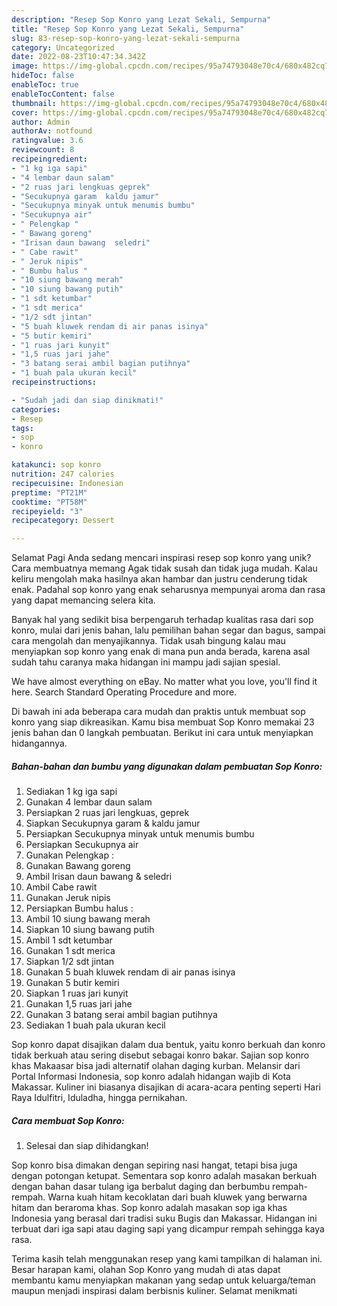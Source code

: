 ```yaml
---
description: "Resep Sop Konro yang Lezat Sekali, Sempurna"
title: "Resep Sop Konro yang Lezat Sekali, Sempurna"
slug: 83-resep-sop-konro-yang-lezat-sekali-sempurna
category: Uncategorized
date: 2022-08-23T10:47:34.342Z
image: https://img-global.cpcdn.com/recipes/95a74793048e70c4/680x482cq70/sop-konro-foto-resep-utama.jpg
hideToc: false
enableToc: true
enableTocContent: false
thumbnail: https://img-global.cpcdn.com/recipes/95a74793048e70c4/680x482cq70/sop-konro-foto-resep-utama.jpg
cover: https://img-global.cpcdn.com/recipes/95a74793048e70c4/680x482cq70/sop-konro-foto-resep-utama.jpg
author: Admin
authorAv: notfound
ratingvalue: 3.6
reviewcount: 8
recipeingredient:
- "1 kg iga sapi"
- "4 lembar daun salam"
- "2 ruas jari lengkuas geprek"
- "Secukupnya garam  kaldu jamur"
- "Secukupnya minyak untuk menumis bumbu"
- "Secukupnya air"
- " Pelengkap "
- " Bawang goreng"
- "Irisan daun bawang  seledri"
- " Cabe rawit"
- " Jeruk nipis"
- " Bumbu halus "
- "10 siung bawang merah"
- "10 siung bawang putih"
- "1 sdt ketumbar"
- "1 sdt merica"
- "1/2 sdt jintan"
- "5 buah kluwek rendam di air panas isinya"
- "5 butir kemiri"
- "1 ruas jari kunyit"
- "1,5 ruas jari jahe"
- "3 batang serai ambil bagian putihnya"
- "1 buah pala ukuran kecil"
recipeinstructions:

- "Sudah jadi dan siap dinikmati!"
categories:
- Resep
tags:
- sop
- konro

katakunci: sop konro 
nutrition: 247 calories
recipecuisine: Indonesian
preptime: "PT21M"
cooktime: "PT58M"
recipeyield: "3"
recipecategory: Dessert

---
```



Selamat Pagi Anda sedang mencari inspirasi resep sop konro yang unik? Cara membuatnya memang Agak tidak susah dan tidak juga mudah. Kalau keliru mengolah maka hasilnya akan hambar dan justru cenderung tidak enak. Padahal sop konro yang enak seharusnya mempunyai aroma dan rasa yang dapat memancing selera kita.


Banyak hal yang sedikit bisa berpengaruh terhadap kualitas rasa dari sop konro, mulai dari jenis bahan, lalu pemilihan bahan segar dan bagus, sampai cara mengolah dan menyajikannya. Tidak usah bingung kalau mau menyiapkan sop konro yang enak di mana pun anda berada, karena asal sudah tahu caranya maka hidangan ini mampu jadi sajian spesial.

We have almost everything on eBay. No matter what you love, you&#39;ll find it here. Search Standard Operating Procedure and more.


Di bawah ini ada beberapa cara mudah dan praktis untuk membuat sop konro yang siap dikreasikan. Kamu bisa membuat Sop Konro memakai 23 jenis bahan dan 0 langkah pembuatan. Berikut ini cara untuk menyiapkan hidangannya.

<!--inarticleads1-->

##### Bahan-bahan dan bumbu yang digunakan dalam pembuatan Sop Konro:

1. Sediakan 1 kg iga sapi
1. Gunakan 4 lembar daun salam
1. Persiapkan 2 ruas jari lengkuas, geprek
1. Siapkan Secukupnya garam &amp; kaldu jamur
1. Persiapkan Secukupnya minyak untuk menumis bumbu
1. Persiapkan Secukupnya air
1. Gunakan  Pelengkap :
1. Gunakan  Bawang goreng
1. Ambil Irisan daun bawang &amp; seledri
1. Ambil  Cabe rawit
1. Gunakan  Jeruk nipis
1. Persiapkan  Bumbu halus :
1. Ambil 10 siung bawang merah
1. Siapkan 10 siung bawang putih
1. Ambil 1 sdt ketumbar
1. Gunakan 1 sdt merica
1. Siapkan 1/2 sdt jintan
1. Gunakan 5 buah kluwek rendam di air panas isinya
1. Gunakan 5 butir kemiri
1. Siapkan 1 ruas jari kunyit
1. Gunakan 1,5 ruas jari jahe
1. Gunakan 3 batang serai ambil bagian putihnya
1. Sediakan 1 buah pala ukuran kecil


Sop konro dapat disajikan dalam dua bentuk, yaitu konro berkuah dan konro tidak berkuah atau sering disebut sebagai konro bakar. Sajian sop konro khas Makaasar bisa jadi alternatif olahan daging kurban. Melansir dari Portal Informasi Indonesia, sop konro adalah hidangan wajib di Kota Makassar. Kuliner ini biasanya disajikan di acara-acara penting seperti Hari Raya Idulfitri, Iduladha, hingga pernikahan. 

<!--inarticleads2-->

##### Cara membuat Sop Konro:


1. Selesai dan siap dihidangkan!

Sop konro bisa dimakan dengan sepiring nasi hangat, tetapi bisa juga dengan potongan ketupat. Sementara sop konro adalah masakan berkuah dengan bahan dasar tulang iga berbalut daging dan berbumbu rempah-rempah. Warna kuah hitam kecoklatan dari buah kluwek yang berwarna hitam dan beraroma khas. Sop konro adalah masakan sop iga khas Indonesia yang berasal dari tradisi suku Bugis dan Makassar. Hidangan ini terbuat dari iga sapi atau daging sapi yang dicampur rempah sehingga kaya rasa. 

Terima kasih telah menggunakan resep yang kami tampilkan di halaman ini. Besar harapan kami, olahan Sop Konro yang mudah di atas dapat membantu kamu menyiapkan makanan yang sedap untuk keluarga/teman maupun menjadi inspirasi dalam berbisnis kuliner. Selamat menikmati

